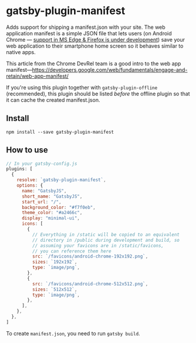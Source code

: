 # gatsby-plugin-manifest

Adds support for shipping a manifest.json with your site. The web application manifest is a simple JSON file that lets users (on Android Chrome — [support in MS Edge & Firefox is under development](http://caniuse.com/#feat=web-app-manifest)) save your web application to their smartphone home screen so it behaves similar to native apps.

This article from the Chrome DevRel team is a good intro to the web app manifest—https://developers.google.com/web/fundamentals/engage-and-retain/web-app-manifest/

If you're using this plugin together with `gatsby-plugin-offline` (recommended), this plugin should be listed *before* the offline plugin so that it can cache the created manifest.json.

## Install

`npm install --save gatsby-plugin-manifest`

## How to use

```javascript
// In your gatsby-config.js
plugins: [
  {
    resolve: `gatsby-plugin-manifest`,
    options: {
      name: "GatsbyJS",
      short_name: "GatsbyJS",
      start_url: "/",
      background_color: "#f7f0eb",
      theme_color: "#a2466c",
      display: "minimal-ui",
      icons: [
        {
          // Everything in /static will be copied to an equivalent
          // directory in /public during development and build, so
          // assuming your favicons are in /static/favicons,
          // you can reference them here
          src: `/favicons/android-chrome-192x192.png`,
          sizes: `192x192`,
          type: `image/png`,
        },
        {
          src: `/favicons/android-chrome-512x512.png`,
          sizes: `512x512`,
          type: `image/png`,
        },
      ],
    },
  },
]
```

To create `manifest.json`, you need to run `gatsby build`.